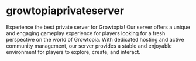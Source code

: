 # growtopiaprivateserver
Experience the best private server for Growtopia! Our server offers a unique and engaging gameplay experience for players looking for a fresh perspective on the world of Growtopia. With dedicated hosting and active community management, our server provides a stable and enjoyable environment for players to explore, create, and interact.
